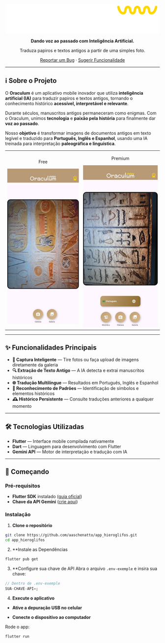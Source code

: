 <div align="center">
  <img src="https://github.com/aaschenatto/app_hieroglifos/blob/main/assets/images/OraculumLogoPremiumApp.png" alt="Logo do Oraculum" width="500"/>
  <p><strong>Dando voz ao passado com Inteligência Artificial.</strong></p>
  <p>Traduza papiros e textos antigos a partir de uma simples foto.</p>
  <p>
    <a href="https://github.com/aaschenatto/app_hieroglifos/issues">Reportar um Bug</a>
    ·
    <a href="https://github.com/aaschenatto/app_hieroglifos/issues">Sugerir Funcionalidade</a>
  </p>
</div>

---

## ℹ️ Sobre o Projeto

O **Oraculum** é um aplicativo mobile inovador que utiliza **inteligência artificial (IA)** para traduzir papiros e textos antigos, tornando o conhecimento histórico **acessível, interpretável e relevante**.

Durante séculos, manuscritos antigos permaneceram como enigmas. Com o Oraculum, unimos **tecnologia** e **paixão pela história** para finalmente dar **voz ao passado**.

Nosso **objetivo** é transformar imagens de documentos antigos em texto legível e traduzido para **Português, Inglês e Espanhol**, usando uma IA treinada para interpretação **paleográfica e linguística**.

<div align="center">
  <table>
    <tr>
      <td align="center">
        <p>Free</p>
        <img src="https://github.com/aaschenatto/app_hieroglifos/blob/main/assets/images/FreeAppInicialPage.jpg" width="350"/>
      </td>
      <td align="center">
        <p>Premium</p>
        <img src="https://github.com/aaschenatto/app_hieroglifos/blob/main/assets/images/PremiumAppInicialPage.jpg" width="350"/>
      </td>
    </tr>
  </table>
</div>

---

## ✨ Funcionalidades Principais

- **📸 Captura Inteligente** — Tire fotos ou faça upload de imagens diretamente da galeria  
- **🔍 Extração de Texto Antigo** — A IA detecta e extrai manuscritos históricos  
- **🌐 Tradução Multilíngue** — Resultados em Português, Inglês e Espanhol  
- **🧠 Reconhecimento de Padrões** — Identificação de símbolos e elementos históricos  
- **🕰️ Histórico Persistente** — Consulte traduções anteriores a qualquer momento  

---

## 🛠️ Tecnologias Utilizadas

- **Flutter** — Interface mobile compilada nativamente  
- **Dart** — Linguagem para desenvolvimento com Flutter  
- **Gemini API** — Motor de interpretação e tradução com IA  

---

## 🚀 Começando

### Pré-requisitos

- **Flutter SDK** instalado ([guia oficial](https://flutter.dev/docs/get-started/install))  
- **Chave da API Gemini** ([crie aqui](https://ai.google.dev/gemini-api))  

### Instalação

1. **Clone o repositório**
```bash
git clone https://github.com/aaschenatto/app_hieroglifos.git
cd app_hieroglifos
```
2. **Instale as Dependências
```bash
flutter pub get
```

3. **Configure sua chave de API
Abra o arquivo ```.env-exemple``` e insira sua chave:
```dart
// Dentro de .env-exemple
SUA-CHAVE-API=;
```
4. **Execute o aplicativo**

- **Ative a depuração USB no celular**

- **Conecte o dispositivo ao computador**

Rode o app:

```bash
flutter run
```
